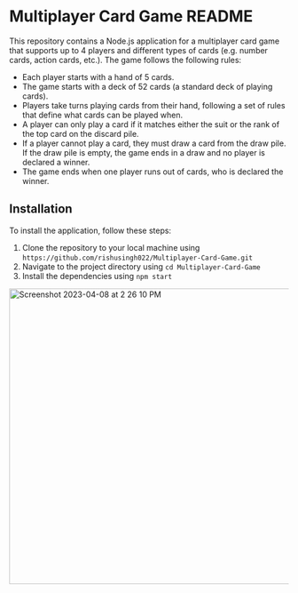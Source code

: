 # Multiplayer Card Game README

This repository contains a Node.js application for a multiplayer card game that supports up to 4 players and different types of cards (e.g. number cards, action cards, etc.). The game follows the following rules:

- Each player starts with a hand of 5 cards.
- The game starts with a deck of 52 cards (a standard deck of playing cards).
- Players take turns playing cards from their hand, following a set of rules that define what cards can be played when.
- A player can only play a card if it matches either the suit or the rank of the top card on the discard pile.
- If a player cannot play a card, they must draw a card from the draw pile. If the draw pile is empty, the game ends in a draw and no player is declared a winner.
- The game ends when one player runs out of cards, who is declared the winner.

## Installation

To install the application, follow these steps:

1. Clone the repository to your local machine using `https://github.com/rishusingh022/Multiplayer-Card-Game.git`
2. Navigate to the project directory using `cd Multiplayer-Card-Game`
3. Install the dependencies using `npm start`

<img width="532" alt="Screenshot 2023-04-08 at 2 26 10 PM" src="https://user-images.githubusercontent.com/60195863/230712975-fe286f54-4561-4fdf-8a79-40b1eef52409.png">
